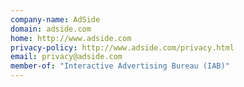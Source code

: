 ```yaml
---
company-name: AdSide
domain: adside.com
home: http://www.adside.com
privacy-policy: http://www.adside.com/privacy.html
email: privacy@adside.com
member-of: "Interactive Advertising Bureau (IAB)"
---
```




